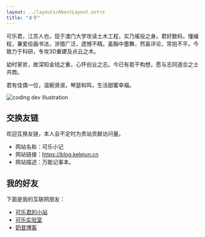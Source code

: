 ```yaml
---
layout: ../layouts/AboutLayout.astro
title: "关于"
---
```


可乐君，江苏人也，现于澳门大学攻读土木工程，实乃徭役之身。君好数码，懂编程，兼爱绘画书法，涉猎广泛，遗憾不精。虽胸中墨舞，然喜评论，常抱不平。今致力于科研，专攻3D重建及点云之术。

幼时家贫，故深知金钱之重，心怀创业之志。今已有若干构想，愿与志同道合之士共商。  

君有佳偶一位，温婉贤淑，琴瑟和鸣，生活甜蜜幸福。  


<div>
  <img src="/assets/2.gif" class="sm:w-1/2 mx-auto" alt="coding dev illustration">
</div>

## 交换友链

欢迎互换友链，本人会不定时为贵站贡献访问量。
- 网站名称：可乐小记
- 网站链接：https://blog.kelejun.cn
- 网站描述：万能记事本。

## 我的好友

下面是我的互联网朋友：
- [可乐君的小站](https://kelejun.cn)
- [可乐实验室](https://edu.kelejun.cn)
- [奶昔博客](https://blog.xiaoayu.ren)